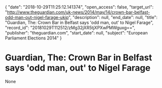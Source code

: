 {
  "date": "2018-10-29T11:25:12.141374", 
  "open_access": false, 
  "target_url": "http://www.theguardian.com/uk-news/2014/may/14/crown-bar-belfast-odd-man-out-nigel-farage-ukip", 
  "description": null, 
  "end_date": null, 
  "title": "Guardian, The: Crown Bar in Belfast says 'odd man, out' to Nigel Farage", 
  "record_id": "20181029T112512/zMg32jXR5tjXPXwPMWguxg==", 
  "publisher": "theguardian.com", 
  "start_date": null, 
  "subject": "European Parliament Elections 2014"
}

# Guardian, The: Crown Bar in Belfast says 'odd man, out' to Nigel Farage

None